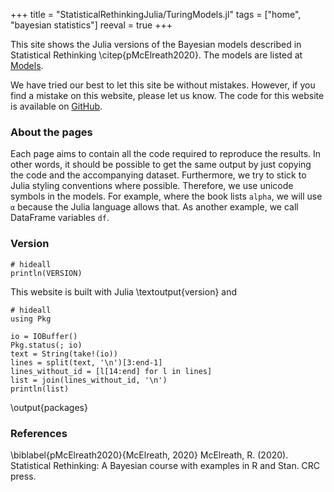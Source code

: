 +++
title = "StatisticalRethinkingJulia/TuringModels.jl"
tags = ["home", "bayesian statistics"]
reeval = true
+++

This site shows the Julia versions of the Bayesian models described in Statistical Rethinking \citep{pMcElreath2020}.
The models are listed at [Models](models).

We have tried our best to let this site be without mistakes.
However, if you find a mistake on this website, please let us know.
The code for this website is available on [GitHub](https://github.com/StatisticalRethinkingJulia/TuringModels.jl).

### About the pages

Each page aims to contain all the code required to reproduce the results.
In other words, it should be possible to get the same output by just copying the code and the accompanying dataset.
Furthermore, we try to stick to Julia styling conventions where possible.
Therefore, we use unicode symbols in the models.
For example, where the book lists `alpha`, we will use `α` because the Julia language allows that.
As another example, we call DataFrame variables `df`.

### Version

```julia:version
# hideall
println(VERSION)
```

This website is built with Julia \textoutput{version} and

```julia:packages
# hideall
using Pkg

io = IOBuffer()
Pkg.status(; io)
text = String(take!(io))
lines = split(text, '\n')[3:end-1]
lines_without_id = [l[14:end] for l in lines]
list = join(lines_without_id, '\n')
println(list)
```
\output{packages}

### References

\biblabel{pMcElreath2020}{McElreath, 2020}
McElreath, R. (2020). 
Statistical Rethinking: A Bayesian course with examples in R and Stan. 
CRC press.
